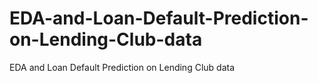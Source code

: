 # EDA-and-Loan-Default-Prediction-on-Lending-Club-data
EDA and Loan Default Prediction on Lending Club data
